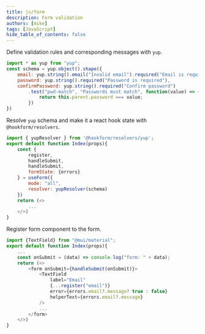 ```yaml
---
title: js/form
description: Form validation
authors: [mike]
tags: [JavaScript]
hide_table_of_contents: false
---
```


Define validation rules and corresponding messages with `yup`.
```JavaScript
import * as yup from "yup";
const schema = yup.object().shape({
    email: yup.string().email("Invalid email").required("Email is required"),
    password: yup.string().required("Password is required"),
    confirmPassword: yup.string().required("Confirm password")
        .test("pwd-match", "Passwords must match", function(value) => {
            return this.parent.password === value;
        })
})
```

Resolve `yup` schema and make it a react hook state with `@hookform/resolvers`.
```JavaScript
import { yupResolver } from '@hookform/resolvers/yup';
export default function Index(props){
    const {
        register, 
        handleSubmit, 
        handleSubmit,
        formState: {errors}
    } = useForm({
        mode: "all",
        resolver: yupResolver(schema)
    })
    return (<>
        ...
    </>)
}
```

Register form component to the form.
```JavaScript
import {TextField} from "@mui/material";
export default function Index(props){
    ...
    const onSubmit = (data) => console.log("form: " + data);
    return (<>
        <form onSubmit={handleSubmit(onSubmit)}>
            <TextField
                label="Email"
                {...register("email")}
                error={errors.email?.message? true : false}
                helperText={errors.email?.message}
            />
            ...
        </form>
    </>)
}
```
